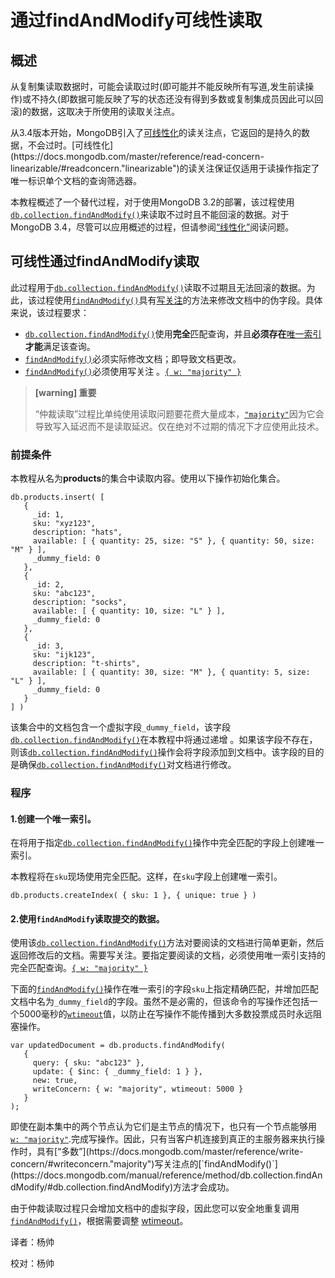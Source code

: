 # 通过findAndModify可线性读取


## 概述

从复制集读取数据时，可能会读取过时(即可能并不能反映所有写道,发生前读操作)或不持久(即数据可能反映了写的状态还没有得到多数或复制集成员因此可以回滚)的数据，这取决于所使用的读取关注点。

从3.4版本开始，MongoDB引入了[可线性化](https://docs.mongodb.com/master/reference/read-concern-linearizable/#readconcern."linearizable")的读关注点，它返回的是持久的数据，不会过时。[可线性化](https://docs.mongodb.com/master/reference/read-concern-linearizable/#readconcern."linearizable")的读关注保证仅适用于读操作指定了唯一标识单个文档的查询筛选器。

本教程概述了一个替代过程，对于使用MongoDB 3.2的部署，该过程使用[`db.collection.findAndModify()`](https://docs.mongodb.com/manual/reference/method/db.collection.findAndModify/#db.collection.findAndModify)来读取不过时且不能回滚的数据。对于MongoDB 3.4，尽管可以应用概述的过程，但请参阅[“线性化”]([https://docs.mongodb.com/manual/reference/read-concern-linearizable/#readconcern.%22linearizable%22](https://docs.mongodb.com/manual/reference/read-concern-linearizable/#readconcern."linearizable"))阅读问题。


## 可线性通过findAndModify读取

此过程用于[`db.collection.findAndModify()`](https://docs.mongodb.com/manual/reference/method/db.collection.findAndModify/#db.collection.findAndModify)读取不过期且无法回滚的数据。为此，该过程使用[`findAndModify()`](https://docs.mongodb.com/manual/reference/method/db.collection.findAndModify/#db.collection.findAndModify)具有[写关注](https://docs.mongodb.com/manual/reference/write-concern/#write-concern)的方法来修改文档中的伪字段。具体来说，该过程要求：

- [`db.collection.findAndModify()`](https://docs.mongodb.com/manual/reference/method/db.collection.findAndModify/#db.collection.findAndModify)使用**完全**匹配查询，并且**必须存在**[唯一索引](https://docs.mongodb.com/manual/core/index-unique/) **才能**满足该查询。
- [`findAndModify()`](https://docs.mongodb.com/manual/reference/method/db.collection.findAndModify/#db.collection.findAndModify)必须实际修改文档；即导致文档更改。
- [`findAndModify()`](https://docs.mongodb.com/manual/reference/method/db.collection.findAndModify/#db.collection.findAndModify)必须使用写关注 。[`{ w: "majority" }`](https://docs.mongodb.com/manual/reference/write-concern/#writeconcern."majority")

> **[warning] 重要**
>
> “仲裁读取”过程比单纯使用读取问题要花费大量成本，[`"majority"`](https://docs.mongodb.com/manual/reference/read-concern-majority/#readconcern."majority")因为它会导致写入延迟而不是读取延迟。仅在绝对不过期的情况下才应使用此技术。


### 前提条件

本教程从名为**products**的集合中读取内容。使用以下操作初始化集合。

```shell
db.products.insert( [
   {
     _id: 1,
     sku: "xyz123",
     description: "hats",
     available: [ { quantity: 25, size: "S" }, { quantity: 50, size: "M" } ],
     _dummy_field: 0
   },
   {
     _id: 2,
     sku: "abc123",
     description: "socks",
     available: [ { quantity: 10, size: "L" } ],
     _dummy_field: 0
   },
   {
     _id: 3,
     sku: "ijk123",
     description: "t-shirts",
     available: [ { quantity: 30, size: "M" }, { quantity: 5, size: "L" } ],
     _dummy_field: 0
   }
] )
```

该集合中的文档包含一个虚拟字段`_dummy_field`，该字段 [`db.collection.findAndModify()`](https://docs.mongodb.com/manual/reference/method/db.collection.findAndModify/#db.collection.findAndModify)在本教程中将通过递增 。如果该字段不存在，则该[`db.collection.findAndModify()`](https://docs.mongodb.com/manual/reference/method/db.collection.findAndModify/#db.collection.findAndModify)操作会将字段添加到文档中。该字段的目的是确保[`db.collection.findAndModify()`](https://docs.mongodb.com/manual/reference/method/db.collection.findAndModify/#db.collection.findAndModify)对文档进行修改。
### 程序

#### 1.创建一个唯一索引。

在将用于指定[`db.collection.findAndModify()`](https://docs.mongodb.com/manual/reference/method/db.collection.findAndModify/#db.collection.findAndModify)操作中完全匹配的字段上创建唯一索引。

本教程将在`sku`现场使用完全匹配。这样，在`sku`字段上创建唯一索引。

```shell
db.products.createIndex( { sku: 1 }, { unique: true } )
```

#### 2.使用`findAndModify`读取提交的数据。

使用该[`db.collection.findAndModify()`](https://docs.mongodb.com/manual/reference/method/db.collection.findAndModify/#db.collection.findAndModify)方法对要阅读的文档进行简单更新，然后返回修改后的文档。需要写关注。要指定要阅读的文档，必须使用唯一索引支持的完全匹配查询。[`{ w: "majority" }`](https://docs.mongodb.com/manual/reference/write-concern/#writeconcern."majority")

下面的[`findAndModify()`](https://docs.mongodb.com/manual/reference/method/db.collection.findAndModify/#db.collection.findAndModify)操作在唯一索引的字段`sku`上指定精确匹配，并增加匹配文档中名为`_dummy_field`的字段。虽然不是必需的，但该命令的写操作还包括一个5000毫秒的[`wtimeout`](https://docs.mongodb.com/manual/reference/write-concern/#wc-wtimeout)值，以防止在写操作不能传播到大多数投票成员时永远阻塞操作。

```shell
var updatedDocument = db.products.findAndModify(
   {
     query: { sku: "abc123" },
     update: { $inc: { _dummy_field: 1 } },
     new: true,
     writeConcern: { w: "majority", wtimeout: 5000 }
   }
);
```

即使在副本集中的两个节点认为它们是主节点的情况下，也只有一个节点能够用[`w: "majority"`](https://docs.mongodb.com/master/reference/write-concern/#writeconcern."majority").完成写操作。因此，只有当客户机连接到真正的主服务器来执行操作时，具有[“多数”](https://docs.mongodb.com/master/reference/write-concern/#writeconcern."majority")写关注点的[`findAndModify()`](https://docs.mongodb.com/manual/reference/method/db.collection.findAndModify/#db.collection.findAndModify)方法才会成功。

由于仲裁读取过程只会增加文档中的虚拟字段，因此您可以安全地重复调用 [`findAndModify()`](https://docs.mongodb.com/manual/reference/method/db.collection.findAndModify/#db.collection.findAndModify)，根据需要调整 [wtimeout](https://docs.mongodb.com/manual/reference/write-concern/#wc-wtimeout)。



译者：杨帅

校对：杨帅